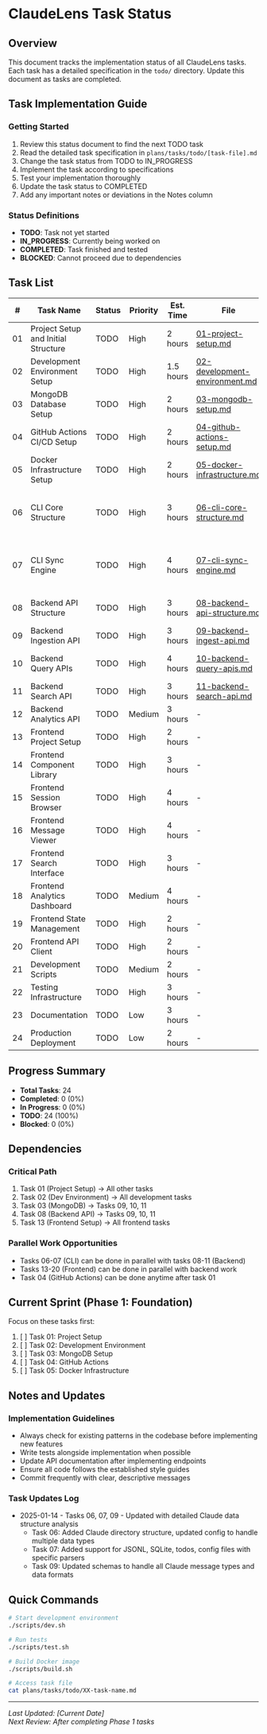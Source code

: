 # ClaudeLens Task Status

## Overview
This document tracks the implementation status of all ClaudeLens tasks. Each task has a detailed specification in the `todo/` directory. Update this document as tasks are completed.

## Task Implementation Guide

### Getting Started
1. Review this status document to find the next TODO task
2. Read the detailed task specification in `plans/tasks/todo/[task-file].md`
3. Change the task status from TODO to IN_PROGRESS
4. Implement the task according to specifications
5. Test your implementation thoroughly
6. Update the task status to COMPLETED
7. Add any important notes or deviations in the Notes column

### Status Definitions
- **TODO**: Task not yet started
- **IN_PROGRESS**: Currently being worked on
- **COMPLETED**: Task finished and tested
- **BLOCKED**: Cannot proceed due to dependencies

## Task List

| # | Task Name | Status | Priority | Est. Time | File | Notes |
|---|-----------|--------|----------|-----------|------|-------|
| 01 | Project Setup and Initial Structure | TODO | High | 2 hours | [01-project-setup.md](todo/01-project-setup.md) | Foundation task - must be completed first |
| 02 | Development Environment Setup | TODO | High | 1.5 hours | [02-development-environment.md](todo/02-development-environment.md) | Install all dependencies and tools |
| 03 | MongoDB Database Setup | TODO | High | 2 hours | [03-mongodb-setup.md](todo/03-mongodb-setup.md) | Database schema and connections |
| 04 | GitHub Actions CI/CD Setup | TODO | High | 2 hours | [04-github-actions-setup.md](todo/04-github-actions-setup.md) | Automated testing and deployment |
| 05 | Docker Infrastructure Setup | TODO | High | 2 hours | [05-docker-infrastructure.md](todo/05-docker-infrastructure.md) | Containerization for deployment |
| 06 | CLI Core Structure | TODO | High | 3 hours | [06-cli-core-structure.md](todo/06-cli-core-structure.md) | CLI tool foundation - Updated with Claude data structure |
| 07 | CLI Sync Engine | TODO | High | 4 hours | [07-cli-sync-engine.md](todo/07-cli-sync-engine.md) | Core sync functionality - Updated with all Claude data types |
| 08 | Backend API Structure | TODO | High | 3 hours | [08-backend-api-structure.md](todo/08-backend-api-structure.md) | FastAPI application setup |
| 09 | Backend Ingestion API | TODO | High | 3 hours | [09-backend-ingest-api.md](todo/09-backend-ingest-api.md) | Data ingestion endpoints |
| 10 | Backend Query APIs | TODO | High | 4 hours | [10-backend-query-apis.md](todo/10-backend-query-apis.md) | CRUD operations for data |
| 11 | Backend Search API | TODO | High | 3 hours | [11-backend-search-api.md](todo/11-backend-search-api.md) | Full-text search implementation |
| 12 | Backend Analytics API | TODO | Medium | 3 hours | - | Usage statistics and insights |
| 13 | Frontend Project Setup | TODO | High | 2 hours | - | React/Vite initialization |
| 14 | Frontend Component Library | TODO | High | 3 hours | - | Base UI components |
| 15 | Frontend Session Browser | TODO | High | 4 hours | - | Main browsing interface |
| 16 | Frontend Message Viewer | TODO | High | 4 hours | - | Conversation display |
| 17 | Frontend Search Interface | TODO | High | 3 hours | - | Search UI and results |
| 18 | Frontend Analytics Dashboard | TODO | Medium | 4 hours | - | Charts and visualizations |
| 19 | Frontend State Management | TODO | High | 2 hours | - | Zustand store setup |
| 20 | Frontend API Client | TODO | High | 2 hours | - | API integration layer |
| 21 | Development Scripts | TODO | Medium | 2 hours | - | dev.sh implementation |
| 22 | Testing Infrastructure | TODO | High | 3 hours | - | Test setup for all components |
| 23 | Documentation | TODO | Low | 3 hours | - | User and developer docs |
| 24 | Production Deployment | TODO | Low | 2 hours | - | Deployment guides |

## Progress Summary

- **Total Tasks**: 24
- **Completed**: 0 (0%)
- **In Progress**: 0 (0%)
- **TODO**: 24 (100%)
- **Blocked**: 0 (0%)

## Dependencies

### Critical Path
1. Task 01 (Project Setup) → All other tasks
2. Task 02 (Dev Environment) → All development tasks
3. Task 03 (MongoDB) → Tasks 09, 10, 11
4. Task 08 (Backend API) → Tasks 09, 10, 11
5. Task 13 (Frontend Setup) → All frontend tasks

### Parallel Work Opportunities
- Tasks 06-07 (CLI) can be done in parallel with tasks 08-11 (Backend)
- Tasks 13-20 (Frontend) can be done in parallel with backend work
- Task 04 (GitHub Actions) can be done anytime after task 01

## Current Sprint (Phase 1: Foundation)

Focus on these tasks first:
1. [ ] Task 01: Project Setup
2. [ ] Task 02: Development Environment
3. [ ] Task 03: MongoDB Setup
4. [ ] Task 04: GitHub Actions
5. [ ] Task 05: Docker Infrastructure

## Notes and Updates

### Implementation Guidelines
- Always check for existing patterns in the codebase before implementing new features
- Write tests alongside implementation when possible
- Update API documentation after implementing endpoints
- Ensure all code follows the established style guides
- Commit frequently with clear, descriptive messages

### Task Updates Log
<!-- Add entries here as tasks are updated -->
- 2025-01-14 - Tasks 06, 07, 09 - Updated with detailed Claude data structure analysis
  - Task 06: Added Claude directory structure, updated config to handle multiple data types
  - Task 07: Added support for JSONL, SQLite, todos, config files with specific parsers
  - Task 09: Updated schemas to handle all Claude message types and data formats

## Quick Commands

```bash
# Start development environment
./scripts/dev.sh

# Run tests
./scripts/test.sh

# Build Docker image
./scripts/build.sh

# Access task file
cat plans/tasks/todo/XX-task-name.md
```

---

*Last Updated: [Current Date]*  
*Next Review: After completing Phase 1 tasks*
